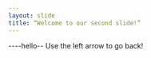 ```yaml
---
layout: slide
title: “Welcome to our second slide!”
---
```

----hello--
Use the left arrow to go back!
